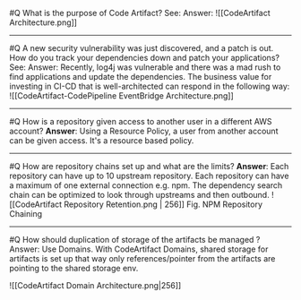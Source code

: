 #Q What is the purpose of Code Artifact?
See:
Answer: 
![[CodeArtifact Architecture.png]]

---

#Q A new security vulnerability was just discovered, and a patch is out. How do you track your dependencies down and patch your applications?
See: 
Answer: Recently, log4j was vulnerable and there was a mad rush to find applications and update the dependencies. The business value for investing in CI-CD that is well-architected can respond in the following way:
![[CodeArtifact-CodePipeline EventBridge Architecture.png]]

---

#Q How is a repository given access to another user in a different AWS account?
**Answer**: Using a Resource Policy, a user from another account can be given access. It's a resource based policy.

---

#Q How are repository chains set up and what are the limits?
**Answer**: Each repository can have up to 10 upstream repository. Each repository can have a maximum of one external connection e.g. npm. The dependency search chain can be optimized to look through upstreams and then outbound.
![[CodeArtifact Repository Retention.png | 256]]
Fig. NPM Repository Chaining

---
#Q How should duplication of storage of the artifacts be managed ?
Answer: Use Domains. With CodeArtifact Domains, shared storage for artifacts is set up that way only references/pointer from the artifacts are pointing to the shared storage env.

![[CodeArtifact Domain Architecture.png|256]]